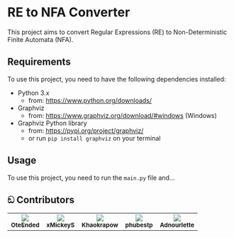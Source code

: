 # RE to NFA Converter

This project aims to convert Regular Expressions (RE) to Non-Deterministic Finite Automata (NFA).

## Requirements

To use this project, you need to have the following dependencies installed:

- Python 3.x
  - from: https://www.python.org/downloads/
- Graphviz
  - from: https://www.graphviz.org/download/#windows (Windows)
- Graphviz Python library
  - from: https://pypi.org/project/graphviz/
  - or run `pip install graphviz` on your terminal

## Usage

To use this project, you need to run the `main.py` file and...

<!-- that's it! The program will ask you for a Regular Expression and will output the NFA in a `.pdf` file. -->


## ඞ Contributors 
<table>
<tr>

<td align="center">
    <a href = "https://github.com/OteEnded">
        <img src = "https://avatars.githubusercontent.com/u/98574548?s=50"/><br>
        <sub><b> OteEnded </b> </sub>
    </a>
    <br>
</td>

<td align="center">
    <a href = "https://github.com/xMickeyS">
        <img src = "https://avatars.githubusercontent.com/u/98574655?s=50"/><br>
        <sub><b> xMickeyS </b> </sub>
    </a>
    <br>
</td>


<td align="center">
    <a href = "https://github.com/Khaokrapow">
        <img src = "https://avatars.githubusercontent.com/u/98579755?s=50"/><br>
        <sub><b> Khaokrapow </b> </sub>
    </a>
    <br>
</td>

<td align="center">
    <a href = "https://github.com/phubestp">
        <img src = "https://avatars.githubusercontent.com/u/98579732?s=50"/><br>
        <sub><b> phubestp </b> </sub>
    </a>
    <br>
</td>

<td align="center">
    <a href = "https://github.com/Adnourlette">
        <img src = "https://avatars.githubusercontent.com/u/64298468?s=50"/><br>
        <sub><b> Adnourlette </b> </sub>
    </a>
    <br>
</td>

</tr>
</table>


